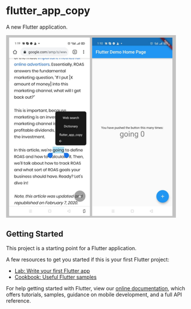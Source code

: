 # flutter_app_copy

A new Flutter application.

<img src="https://github.com/naimurhasan/flutter-android-copied-text/blob/main/flutter_copy_text.png?raw=true" height="500">

## Getting Started

This project is a starting point for a Flutter application.

A few resources to get you started if this is your first Flutter project:

- [Lab: Write your first Flutter app](https://flutter.dev/docs/get-started/codelab)
- [Cookbook: Useful Flutter samples](https://flutter.dev/docs/cookbook)

For help getting started with Flutter, view our
[online documentation](https://flutter.dev/docs), which offers tutorials,
samples, guidance on mobile development, and a full API reference.
